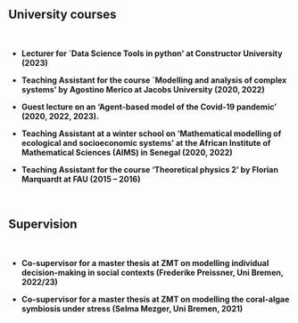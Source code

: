 ## University courses 

<p>&nbsp;</p>

- <strong><strong>Lecturer<strong><strong> for `Data Science Tools in python' at Constructor University (2023)

- <strong><strong>Teaching Assistant<strong><strong> for the course `Modelling and analysis of complex systems’ by Agostino Merico at Jacobs University (2020, 2022)

- <strong><strong>Guest lecture<strong><strong> on an ‘Agent-based model of the Covid-19 pandemic’ (2020, 2022, 2023).

- <strong><strong>Teaching Assistant<strong><strong> at a winter school on ‘Mathematical modelling of ecological and socioeconomic systems’ at the African Institute of Mathematical Sciences (AIMS) in Senegal (2020, 2022)

- <strong><strong>Teaching Assistant<strong><strong> for the course ‘Theoretical physics 2’ by Florian Marquardt at FAU (2015 – 2016)

<p>&nbsp;&nbsp;</p>

## Supervision

<p>&nbsp;</p>

- Co-supervisor for a <strong><strong>master thesis<strong><strong> at ZMT on modelling individual decision-making in social contexts (Frederike Preissner, Uni Bremen, 2022/23)

- Co-supervisor for a <strong><strong>master thesis<strong><strong> at ZMT on modelling the coral-algae symbiosis under stress (Selma Mezger, Uni Bremen, 2021)

<p>&nbsp;&nbsp;</p>